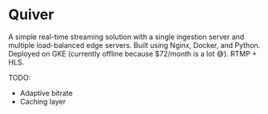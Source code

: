 # Quiver

A simple real-time streaming solution with a single ingestion server and multiple load-balanced edge servers. Built using Nginx, Docker, and Python. Deployed on GKE (currently offline because $72/month is a lot 😅). RTMP + HLS.

TODO:
- Adaptive bitrate
- Caching layer
